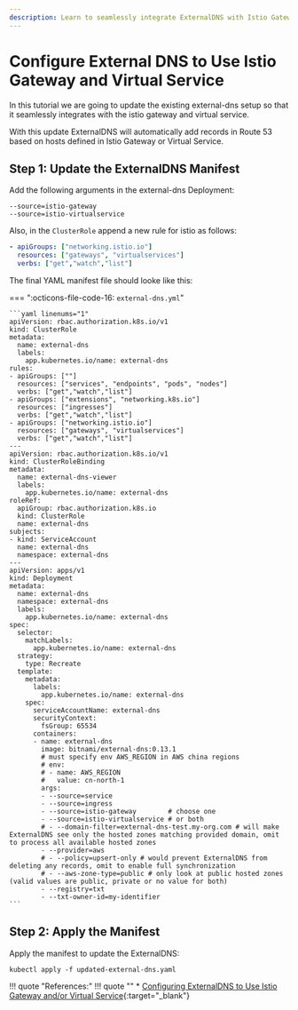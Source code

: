 ```yaml
---
description: Learn to seamlessly integrate ExternalDNS with Istio Gateway and Virtual Service in this step-by-step tutorial. Automate Route 53 record addition based on Istio-defined hosts effortlessly.
---
```


# Configure External DNS to Use Istio Gateway and Virtual Service

In this tutorial we are going to update the existing external-dns setup so that it seamlessly integrates with the istio gateway and virtual service. 

With this update ExternalDNS will automatically add records in Route 53 based on hosts defined in Istio Gateway or Virtual Service.


## Step 1: Update the ExternalDNS Manifest

Add the following arguments in the external-dns Deployment:

```
--source=istio-gateway
--source=istio-virtualservice
```

Also, in the `ClusterRole` append a new rule for istio as follows:

```yaml
- apiGroups: ["networking.istio.io"]
  resources: ["gateways", "virtualservices"]
  verbs: ["get","watch","list"]
```

The final YAML manifest file should looke like this:

=== ":octicons-file-code-16: `external-dns.yml`"

    ```yaml linenums="1"
    apiVersion: rbac.authorization.k8s.io/v1
    kind: ClusterRole
    metadata:
      name: external-dns
      labels:
        app.kubernetes.io/name: external-dns
    rules:
    - apiGroups: [""]
      resources: ["services", "endpoints", "pods", "nodes"]
      verbs: ["get","watch","list"]
    - apiGroups: ["extensions", "networking.k8s.io"]
      resources: ["ingresses"]
      verbs: ["get","watch","list"]
    - apiGroups: ["networking.istio.io"]
      resources: ["gateways", "virtualservices"]
      verbs: ["get","watch","list"]
    ---
    apiVersion: rbac.authorization.k8s.io/v1
    kind: ClusterRoleBinding
    metadata:
      name: external-dns-viewer
      labels:
        app.kubernetes.io/name: external-dns
    roleRef:
      apiGroup: rbac.authorization.k8s.io
      kind: ClusterRole
      name: external-dns
    subjects:
    - kind: ServiceAccount
      name: external-dns
      namespace: external-dns
    ---
    apiVersion: apps/v1
    kind: Deployment
    metadata:
      name: external-dns
      namespace: external-dns
      labels:
        app.kubernetes.io/name: external-dns
    spec:
      selector:
        matchLabels:
          app.kubernetes.io/name: external-dns
      strategy:
        type: Recreate
      template:
        metadata:
          labels:
            app.kubernetes.io/name: external-dns
        spec:
          serviceAccountName: external-dns
          securityContext:
            fsGroup: 65534
          containers:
          - name: external-dns
            image: bitnami/external-dns:0.13.1
            # must specify env AWS_REGION in AWS china regions
            # env:
            # - name: AWS_REGION
            #   value: cn-north-1
            args:
            - --source=service
            - --source=ingress
            - --source=istio-gateway        # choose one
            - --source=istio-virtualservice # or both
            # - --domain-filter=external-dns-test.my-org.com # will make ExternalDNS see only the hosted zones matching provided domain, omit to process all available hosted zones
            - --provider=aws
            # - --policy=upsert-only # would prevent ExternalDNS from deleting any records, omit to enable full synchronization
            # - --aws-zone-type=public # only look at public hosted zones (valid values are public, private or no value for both)
            - --registry=txt
            - --txt-owner-id=my-identifier
    ```


## Step 2: Apply the Manifest

Apply the manifest to update the ExternalDNS:

```
kubectl apply -f updated-external-dns.yaml
```


!!! quote "References:"
    !!! quote ""
        * [Configuring ExternalDNS to Use Istio Gateway and/or Virtual Service]{:target="_blank"}


<!-- Hyperlinks -->
[Configuring ExternalDNS to Use Istio Gateway and/or Virtual Service]: https://github.com/kubernetes-sigs/external-dns/blob/master/docs/tutorials/istio.md